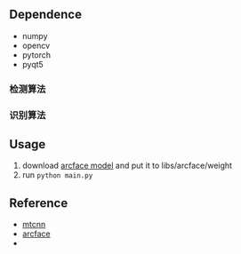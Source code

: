 ## Dependence
* numpy
* opencv
* pytorch
* pyqt5

### 检测算法



### 识别算法




## Usage
1. download [arcface model](https://pan.baidu.com/s/1K974fl6pKeEIDp44Qb9DXg) and put it to libs/arcface/weight
2. run `python main.py`
## Reference
* [mtcnn](https://github.com/TropComplique/mtcnn-pytorch)
* [arcface](https://github.com/ronghuaiyang/arcface-pytorch)
* 